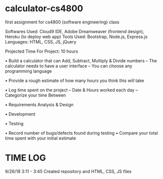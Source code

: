 # calculator-cs4800
first assignment for cs4800 (software engineering) class

Softwares Used: Cloud9 IDE, Adobe Dreamweaver (frontend design), Heroku (to deploy web app)
Tools Used: Bootstrap, Node.js, Express.js
Languages: HTML, CSS, JS, jQuery

Projected Time For Project:
10 hours

• Build a calculator that can Add, Subtract, Multiply & Divide numbers – 
The calculator needs to have a user interface – 
You can choose any programming language

 • Provide a rough estimate of how many hours you think this will take

 • Log time spent on the project – Date & Hours worked each day – Categorize your time 
Between

 • Requirements Analysis & Design

 • Development

 • Testing

 • Record number of bugs/defects found during testing • Compare your total time spent with your initial estimate


TIME LOG
=========

9/26/18 3:11 - 3:45
Created repository and HTML, CSS, JS files


